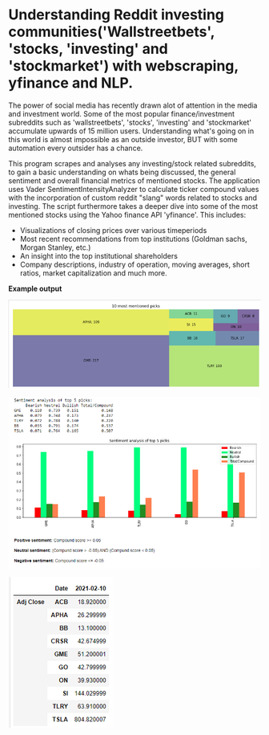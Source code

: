 # Understanding Reddit investing communities('Wallstreetbets', 'stocks, 'investing' and 'stockmarket') with webscraping, yfinance and NLP.
The power of social media has recently drawn alot of attention in the media and investment world. Some of the most popular finance/investment subreddits such as 'wallstreetbets', 'stocks', 'investing' and 'stockmarket' accumulate upwards of 15 million users. Understanding what's going on in this world is almost impossible as an outside investor, BUT with some automation every outsider has a chance.


This program scrapes and analyses any investing/stock related subreddits, to gain a basic understanding on whats being discussed, the general sentiment and overall financial metrics of mentioned stocks.
The application uses Vader SentimentIntensityAnalyzer to calculate ticker compound values with the incorporation of custom reddit "slang" words related to stocks and investing.
The script furthermore takes a deeper dive into some of the most mentioned stocks using the Yahoo finance API 'yfinance'. This includes:
* Visualizations of closing prices over various timeperiods
* Most recent recommendations from top institutions (Goldman sachs, Morgan Stanley, etc.)
* An insight into the top institutional shareholders
* Company descriptions, industry of operation, moving averages, short ratios, market capitalization and much more.


**Example output**

![](reddit_treemap.png)

![](Reddit_sentiment.png)

![](ticker_prices.png)
